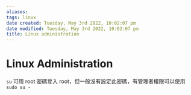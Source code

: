 ```yaml
---
aliases: 
tags: linux
date created: Tuesday, May 3rd 2022, 10:02:07 pm
date modified: Tuesday, May 3rd 2022, 10:02:07 pm
title: Linux administration
---
```


# Linux Administration

`su` 可用 root 密碼登入 root，但一般沒有設定此密碼，有管理者權限可以使用 `sudo su -`